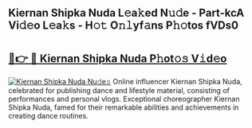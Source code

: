 ## Kiernan Shipka Nuda L𝚎a𝚔ed N𝚞𝚍e - Part-kcA Vi𝚍𝚎o L𝚎a𝚔s - H𝚘𝚝 O𝚗𝚕yf𝚊ns P𝚑𝚘tos fVDs0

# <h2><a href="http://kf8z99.oniu.top/?m=Kiernan+Shipka+Nuda">🔗👉 🔴 Kiernan Shipka Nuda P𝚑ot𝚘𝚜 V𝚒d𝚎o</a></h2>

[![Kiernan Shipka Nuda Nu𝚍e𝚜](https://i.imgur.com/0qMVB7G.gif)](http://kf8z99.oniu.top/?m=Kiernan+Shipka+Nuda)
Online influencer Kiernan Shipka Nuda, celebrated for publishing dance and lifestyle material, consisting of performances and personal vlogs. Exceptional choreographer Kiernan Shipka Nuda, famed for their remarkable abilities and achievements in creating dance routines.  
